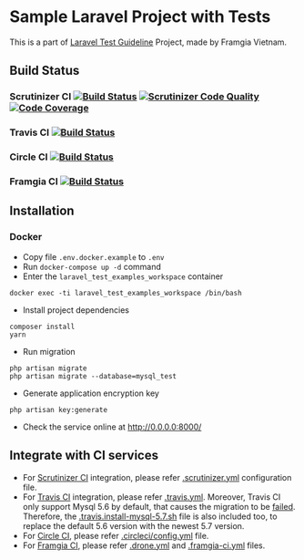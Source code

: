 

# Sample Laravel Project with Tests
This is a part of [Laravel Test Guideline](https://github.com/framgia/laravel-test-guideline) Project, made by Framgia Vietnam.

## Build Status
### Scrutinizer CI [![Build Status](https://scrutinizer-ci.com/g/framgia/laravel-test-examples/badges/build.png?b=master&s=5b4fedc7b4500c5d5956a10e21565129fd0e293e)](https://scrutinizer-ci.com/g/framgia/laravel-test-examples/build-status/master) [![Scrutinizer Code Quality](https://scrutinizer-ci.com/g/framgia/laravel-test-examples/badges/quality-score.png?b=master&s=0c6a0e4051bf536d3715489e79383732b4a863bf)](https://scrutinizer-ci.com/g/framgia/laravel-test-examples/?branch=master) [![Code Coverage](https://scrutinizer-ci.com/g/framgia/laravel-test-examples/badges/coverage.png?b=master&s=0e8dfdea281465431818f2401965668527478098)](https://scrutinizer-ci.com/g/framgia/laravel-test-examples/?branch=master)
### Travis CI [![Build Status](https://travis-ci.org/framgia/laravel-test-examples.svg?branch=master)](https://travis-ci.org/framgia/laravel-test-examples)
### Circle CI [![Build Status](https://circleci.com/gh/framgia/laravel-test-examples/tree/master.svg?style=shield)](https://circleci.com/gh/framgia/laravel-test-examples)
### Framgia CI [![Build Status](http://ci.framgia.vn/api/badges/framgia/laravel-test-examples/status.svg)](http://ci.framgia.vn/framgia/laravel-test-examples)

## Installation

### Docker
- Copy file `.env.docker.example` to `.env`
- Run `docker-compose up -d` command
- Enter the `laravel_test_examples_workspace` container
```
docker exec -ti laravel_test_examples_workspace /bin/bash
```
- Install project dependencies
```
composer install
yarn
```
- Run migration
```
php artisan migrate
php artisan migrate --database=mysql_test
```
- Generate application encryption key
```
php artisan key:generate
```
- Check the service online at http://0.0.0.0:8000/

## Integrate with CI services
- For [Scrutinizer CI](http://scrutinizer-ci.com/) integration, please refer [.scrutinizer.yml](./.scrutinizer.yml) configuration file.
- For [Travis CI](https://travis-ci.org) integration, please refer [.travis.yml](./.travis.yml). Moreover, Travis CI only support Mysql 5.6 by default, that causes the migration to be [failed](https://github.com/laravel/framework/issues/17508). Therefore, the [.travis.install-mysql-5.7.sh](./.travis.install-mysql-5.7.sh) file is also included too, to replace the default 5.6 version with the newest 5.7 version.
- For [Circle CI](https://circleci.com/), please refer [.circleci/config.yml](./.circleci/config.yml) file.
- For [Framgia CI](https://github.com/framgia/ci-service-document), please refer [.drone.yml](./.drone.yml) and [.framgia-ci.yml](./.framgia-ci.yml) files.
